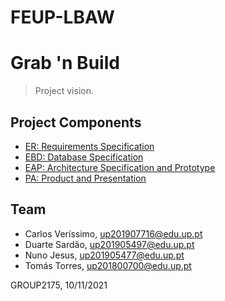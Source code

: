 # FEUP-LBAW

# Grab 'n Build

> Project vision.

## Project Components

* [ER: Requirements Specification](docs/er.md)
* [EBD: Database Specification](docs/ebd.md)
* [EAP: Architecture Specification and Prototype](docs/eap.md)
* [PA: Product and Presentation](docs/pa.md)

## Team

* Carlos Veríssimo, up201907716@edu.up.pt
* Duarte Sardão, up201905497@edu.up.pt
* Nuno Jesus, up201905477@edu.up.pt
* Tomás Torres, up201800700@edu.up.pt


GROUP2175, 10/11/2021